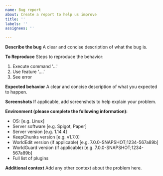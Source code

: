 ```yaml
---
name: Bug report
about: Create a report to help us improve
title: ''
labels: ''
assignees: ''

---
```


**Describe the bug**
A clear and concise description of what the bug is.

**To Reproduce**
Steps to reproduce the behavior:
1. Execute command '...'
2. Use feature '....'
3. See error

**Expected behavior**
A clear and concise description of what you expected to happen.

**Screenshots**
If applicable, add screenshots to help explain your problem.

**Environment (please complete the following information):**
 - OS: [e.g. Linux]
 - Server software [e.g. Spigot, Paper]
 - Server version [e.g. 1.14.4]
 - KeepChunks version [e.g. v1.7.0]
 - WorldEdit version (if applicable) [e.g. 7.0.0-SNAPSHOT;1234-567a89b]
 - WorldGuard version (if applicable) [e.g. 7.0.0-SNAPSHOT;1234-567a89b]
 - Full list of plugins

**Additional context**
Add any other context about the problem here.

